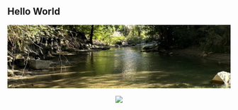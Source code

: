 ## Hello World 

![nature](nature.jpg)

<p align="center"> 
  <img src="https://profile-counter.glitch.me/goto-eof/count.svg" />
</p>
